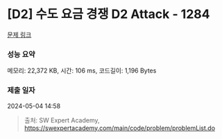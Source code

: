 # [D2] 수도 요금 경쟁 D2 Attack - 1284 

[문제 링크](https://swexpertacademy.com/main/code/problem/problemDetail.do?contestProbId=AV189xUaI8UCFAZN) 

### 성능 요약

메모리: 22,372 KB, 시간: 106 ms, 코드길이: 1,196 Bytes

### 제출 일자

2024-05-04 14:58



> 출처: SW Expert Academy, https://swexpertacademy.com/main/code/problem/problemList.do